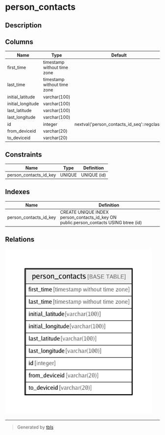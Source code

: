 # person_contacts

## Description

## Columns

| Name | Type | Default | Nullable | Children | Parents | Comment |
| ---- | ---- | ------- | -------- | -------- | ------- | ------- |
| first_time | timestamp without time zone |  | true |  |  |  |
| last_time | timestamp without time zone |  | true |  |  |  |
| initial_latitude | varchar(100) |  | true |  |  |  |
| initial_longitude | varchar(100) |  | true |  |  |  |
| last_latitude | varchar(100) |  | true |  |  |  |
| last_longitude | varchar(100) |  | true |  |  |  |
| id | integer | nextval('person_contacts_id_seq'::regclass) | false |  |  |  |
| from_deviceid | varchar(20) |  | true |  |  |  |
| to_deviceid | varchar(20) |  | true |  |  |  |

## Constraints

| Name | Type | Definition |
| ---- | ---- | ---------- |
| person_contacts_id_key | UNIQUE | UNIQUE (id) |

## Indexes

| Name | Definition |
| ---- | ---------- |
| person_contacts_id_key | CREATE UNIQUE INDEX person_contacts_id_key ON public.person_contacts USING btree (id) |

## Relations

![er](person_contacts.png)

---

> Generated by [tbls](https://github.com/k1LoW/tbls)
